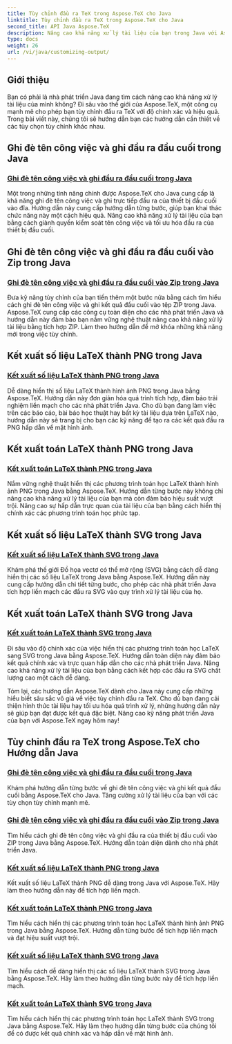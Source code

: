 ```yaml
---
title: Tùy chỉnh đầu ra TeX trong Aspose.TeX cho Java
linktitle: Tùy chỉnh đầu ra TeX trong Aspose.TeX cho Java
second_title: API Java Aspose.TeX
description: Nâng cao khả năng xử lý tài liệu của bạn trong Java với Aspose.TeX. Khám phá các hướng dẫn về ghi đè tên công việc, ghi kết quả đầu ra của thiết bị đầu cuối và hiển thị liền mạch các số liệu và toán học LaTeX sang PNG/SVG.
type: docs
weight: 26
url: /vi/java/customizing-output/
---
```

## Giới thiệu

Bạn có phải là nhà phát triển Java đang tìm cách nâng cao khả năng xử lý tài liệu của mình không? Đi sâu vào thế giới của Aspose.TeX, một công cụ mạnh mẽ cho phép bạn tùy chỉnh đầu ra TeX với độ chính xác và hiệu quả. Trong bài viết này, chúng tôi sẽ hướng dẫn bạn các hướng dẫn cần thiết về các tùy chọn tùy chỉnh khác nhau.

## Ghi đè tên công việc và ghi đầu ra đầu cuối trong Java

### [Ghi đè tên công việc và ghi đầu ra đầu cuối trong Java](./override-job-name-disk/)

Một trong những tính năng chính được Aspose.TeX cho Java cung cấp là khả năng ghi đè tên công việc và ghi trực tiếp đầu ra của thiết bị đầu cuối vào đĩa. Hướng dẫn này cung cấp hướng dẫn từng bước, giúp bạn khai thác chức năng này một cách hiệu quả. Nâng cao khả năng xử lý tài liệu của bạn bằng cách giành quyền kiểm soát tên công việc và tối ưu hóa đầu ra của thiết bị đầu cuối.

## Ghi đè tên công việc và ghi đầu ra đầu cuối vào Zip trong Java

### [Ghi đè tên công việc và ghi đầu ra đầu cuối vào Zip trong Java](./override-job-name-zip/)

Đưa kỹ năng tùy chỉnh của bạn tiến thêm một bước nữa bằng cách tìm hiểu cách ghi đè tên công việc và ghi kết quả đầu cuối vào tệp ZIP trong Java. Aspose.TeX cung cấp các công cụ toàn diện cho các nhà phát triển Java và hướng dẫn này đảm bảo bạn nắm vững nghệ thuật nâng cao khả năng xử lý tài liệu bằng tích hợp ZIP. Làm theo hướng dẫn để mở khóa những khả năng mới trong việc tùy chỉnh.

## Kết xuất số liệu LaTeX thành PNG trong Java

### [Kết xuất số liệu LaTeX thành PNG trong Java](./render-lafigures-png/)

Dễ dàng hiển thị số liệu LaTeX thành hình ảnh PNG trong Java bằng Aspose.TeX. Hướng dẫn này đơn giản hóa quá trình tích hợp, đảm bảo trải nghiệm liền mạch cho các nhà phát triển Java. Cho dù bạn đang làm việc trên các báo cáo, bài báo học thuật hay bất kỳ tài liệu dựa trên LaTeX nào, hướng dẫn này sẽ trang bị cho bạn các kỹ năng để tạo ra các kết quả đầu ra PNG hấp dẫn về mặt hình ảnh.

## Kết xuất toán LaTeX thành PNG trong Java

### [Kết xuất toán LaTeX thành PNG trong Java](./render-lamath-png/)

Nắm vững nghệ thuật hiển thị các phương trình toán học LaTeX thành hình ảnh PNG trong Java bằng Aspose.TeX. Hướng dẫn từng bước này không chỉ nâng cao khả năng xử lý tài liệu của bạn mà còn đảm bảo hiệu suất vượt trội. Nâng cao sự hấp dẫn trực quan của tài liệu của bạn bằng cách hiển thị chính xác các phương trình toán học phức tạp.

## Kết xuất số liệu LaTeX thành SVG trong Java

### [Kết xuất số liệu LaTeX thành SVG trong Java](./render-lafigures-svg/)

Khám phá thế giới Đồ họa vectơ có thể mở rộng (SVG) bằng cách dễ dàng hiển thị các số liệu LaTeX trong Java bằng Aspose.TeX. Hướng dẫn này cung cấp hướng dẫn chi tiết từng bước, cho phép các nhà phát triển Java tích hợp liền mạch các đầu ra SVG vào quy trình xử lý tài liệu của họ.

## Kết xuất toán LaTeX thành SVG trong Java

### [Kết xuất toán LaTeX thành SVG trong Java](./render-lamath-svg/)

Đi sâu vào độ chính xác của việc hiển thị các phương trình toán học LaTeX sang SVG trong Java bằng Aspose.TeX. Hướng dẫn toàn diện này đảm bảo kết quả chính xác và trực quan hấp dẫn cho các nhà phát triển Java. Nâng cao khả năng xử lý tài liệu của bạn bằng cách kết hợp các đầu ra SVG chất lượng cao một cách dễ dàng.

Tóm lại, các hướng dẫn Aspose.TeX dành cho Java này cung cấp những hiểu biết sâu sắc vô giá về việc tùy chỉnh đầu ra TeX. Cho dù bạn đang cải thiện hình thức tài liệu hay tối ưu hóa quá trình xử lý, những hướng dẫn này sẽ giúp bạn đạt được kết quả đặc biệt. Nâng cao kỹ năng phát triển Java của bạn với Aspose.TeX ngay hôm nay!
## Tùy chỉnh đầu ra TeX trong Aspose.TeX cho Hướng dẫn Java
### [Ghi đè tên công việc và ghi đầu ra đầu cuối trong Java](./override-job-name-disk/)
Khám phá hướng dẫn từng bước về ghi đè tên công việc và ghi kết quả đầu cuối bằng Aspose.TeX cho Java. Tăng cường xử lý tài liệu của bạn với các tùy chọn tùy chỉnh mạnh mẽ.
### [Ghi đè tên công việc và ghi đầu ra đầu cuối vào Zip trong Java](./override-job-name-zip/)
Tìm hiểu cách ghi đè tên công việc và ghi đầu ra của thiết bị đầu cuối vào ZIP trong Java bằng Aspose.TeX. Hướng dẫn toàn diện dành cho nhà phát triển Java.
### [Kết xuất số liệu LaTeX thành PNG trong Java](./render-lafigures-png/)
Kết xuất số liệu LaTeX thành PNG dễ dàng trong Java với Aspose.TeX. Hãy làm theo hướng dẫn này để tích hợp liền mạch.
### [Kết xuất toán LaTeX thành PNG trong Java](./render-lamath-png/)
Tìm hiểu cách hiển thị các phương trình toán học LaTeX thành hình ảnh PNG trong Java bằng Aspose.TeX. Hướng dẫn từng bước để tích hợp liền mạch và đạt hiệu suất vượt trội.
### [Kết xuất số liệu LaTeX thành SVG trong Java](./render-lafigures-svg/)
Tìm hiểu cách dễ dàng hiển thị các số liệu LaTeX thành SVG trong Java bằng Aspose.TeX. Hãy làm theo hướng dẫn từng bước này để tích hợp liền mạch.
### [Kết xuất toán LaTeX thành SVG trong Java](./render-lamath-svg/)
Tìm hiểu cách hiển thị các phương trình toán học LaTeX thành SVG trong Java bằng Aspose.TeX. Hãy làm theo hướng dẫn từng bước của chúng tôi để có được kết quả chính xác và hấp dẫn về mặt hình ảnh.
